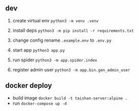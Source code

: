 ## dev
1. create virtual env
`python3 -m venv .venv`

2. install deps
`python3 -m pip install -r requirements.txt`

3. change config
rename `.example.env` to `.env.py`

4. start app
`python3 app.py`

5. run spider
`python3 -m app.spider.index`

6. register admin user
`python3 -m app.bin.gen_admin_user`
## docker deploy
- build image
`docker build -t taishan-server:alpine .`
- run
`docker-compose up -d`
